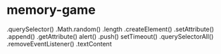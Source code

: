 # memory-game

.querySelector()
.Math.random()
.length
.createElement()
.setAttribute()
.append()
.getAttribute()
alert()
.push()
setTimeout()
.querySelectorAll()
.removeEventListener()
.textContent